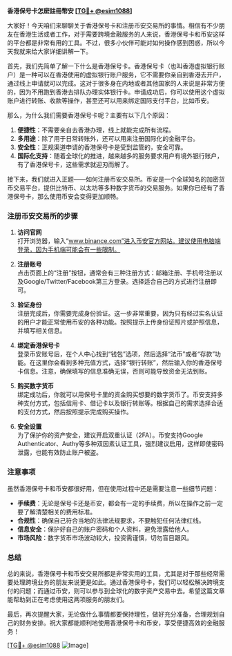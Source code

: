 **香港保号卡怎麽註冊幣安 [[TG💪+ @esim1088](https://t.me/s/esim1088)]**

大家好！今天咱们来聊聊关于香港保号卡和注册币安交易所的事情。相信有不少朋友在香港生活或者工作，对于需要跨境金融服务的人来说，香港保号卡和币安这样的平台都是非常有用的工具。不过，很多小伙伴可能对如何操作感到困惑，所以今天我就来给大家详细讲解一下。

首先，我们先简单了解一下什么是香港保号卡。香港保号卡（也叫香港虚拟银行账户）是一种可以在香港使用的虚拟银行账户服务，它不需要你亲自到香港去开户，通过线上申请就可以完成。这对于很多身在内地或者其他国家的人来说是非常方便的，因为不用跑到香港去排队办理实体银行卡。申请成功后，你可以使用这个虚拟账户进行转账、收款等操作，甚至还可以用来绑定国际支付平台，比如币安。

那么，为什么我们需要香港保号卡呢？主要有以下几个原因：

1. **便捷性**：不需要亲自去香港办理，线上就能完成所有流程。
2. **多用途**：除了用于日常转账外，还可以用来注册国际化的金融平台。
3. **安全性**：正规渠道申请的香港保号卡是受到监管的，安全可靠。
4. **国际化支持**：随着全球化的推进，越来越多的服务要求用户有境外银行账户，有了香港保号卡，这些需求就迎刃而解了。

接下来，我们就进入正题——如何注册币安交易所。币安是一个全球知名的加密货币交易平台，提供比特币、以太坊等多种数字货币的交易服务。如果你已经有了香港保号卡，那么使用币安会变得更加顺畅。

### 注册币安交易所的步骤

1. **访问官网**  
   打开浏览器，输入“www.binance.com”进入币安官方网站。建议使用电脑端登录，因为手机端可能会有一些限制。

2. **注册账号**  
   点击页面上的“注册”按钮，通常会有三种注册方式：邮箱注册、手机号注册以及Google/Twitter/Facebook第三方登录。选择适合自己的方式进行注册即可。

3. **验证身份**  
   注册完成后，你需要完成身份验证。这一步非常重要，因为只有经过实名认证的用户才能正常使用币安的各种功能。按照提示上传身份证照片或护照信息，并填写相关信息。

4. **绑定香港保号卡**  
   登录币安账号后，在个人中心找到“钱包”选项，然后选择“法币”或者“存款”功能。在这里你会看到多种充值方式，选择“银行转账”，然后输入你的香港保号卡信息。注意，确保填写的信息准确无误，否则可能导致资金无法到账。

5. **购买数字货币**  
   绑定成功后，你就可以用保号卡里的资金购买想要的数字货币了。币安支持多种支付方式，包括信用卡、借记卡以及银行转账等。根据自己的需求选择合适的支付方式，然后按照提示完成购买操作。

6. **安全设置**  
   为了保护你的资产安全，建议开启双重认证（2FA）。币安支持Google Authenticator、Authy等多种双因素认证工具，强烈建议启用，这样即使密码泄露，也能有效防止账户被盗。

### 注意事项

虽然香港保号卡和币安都很好用，但在使用过程中还是需要注意一些细节问题：

- **手续费**：无论是保号卡还是币安，都会有一定的手续费，所以在操作之前一定要了解清楚相关的费用标准。
- **合规性**：确保自己符合当地的法律法规要求，不要触犯任何法律红线。
- **信息安全**：保护好自己的账户密码和个人资料，避免泄露给他人。
- **市场风险**：数字货币市场波动较大，投资需谨慎，切勿盲目跟风。

### 总结

总的来说，香港保号卡和币安交易所都是非常实用的工具，尤其是对于那些经常需要处理跨境业务的朋友来说更是如此。通过香港保号卡，我们可以轻松解决跨境支付的问题；而通过币安，则可以参与到全球化的数字资产交易中去。希望这篇文章能帮助到正在考虑使用这两项服务的朋友们。

最后，再次提醒大家，无论做什么事情都要保持理性，做好充分准备，合理规划自己的财务安排。祝大家都能顺利地使用香港保号卡和币安，享受便捷高效的金融服务！

[[TG💪+ @esim1088](https://t.me/s/esim1088) ![Image](https://i.postimg.cc/4NQfJmqS/Snipaste-2025-05-13-00-14-12.png)]